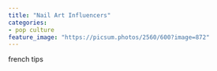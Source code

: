 ```yaml
---
title: "Nail Art Influencers"
categories:
- pop culture
feature_image: "https://picsum.photos/2560/600?image=872"
---
```


french tips